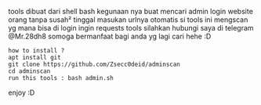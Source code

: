 tools dibuat dari shell bash
kegunaan nya buat mencari admin login website orang tanpa susah²
tinggal masukan urlnya otomatis si tools ini mengscan yg mana bisa di login
ingin requests tools silahkan hubungi saya di telegram
@Mr.28dh8
somoga bermanfaat bagi anda yg lagi cari hehe :D
```
how to install ?
apt install git
git clone https://github.com/Zsecc0deid/adminscan
cd adminscan
run this tools : bash admin.sh
```
enjoy :D
